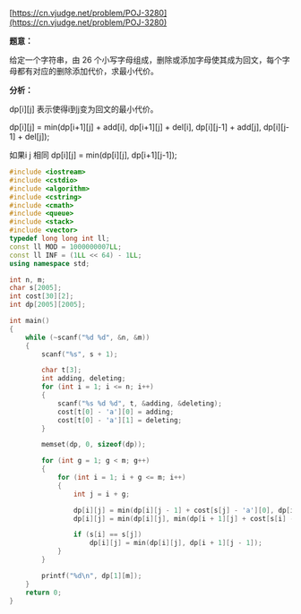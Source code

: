 [https://cn.vjudge.net/problem/POJ-3280](https://cn.vjudge.net/problem/POJ-3280)

**题意：**

给定一个字符串，由 26 个小写字母组成，删除或添加字母使其成为回文，每个字母都有对应的删除添加代价，求最小代价。

**分析：**

dp[i][j] 表示使得i到j变为回文的最小代价。 

dp[i][j] = min(dp[i+1][j] + add[i], dp[i+1][j] + del[i], dp[i][j-1] + add[j], dp[i][j-1] + del[j]);

如果i j 相同 dp[i][j] = min(dp[i][j], dp[i+1][j-1]);

```c++
#include <iostream>
#include <cstdio>
#include <algorithm>
#include <cstring>
#include <cmath>
#include <queue>
#include <stack>
#include <vector>
typedef long long int ll;
const ll MOD = 1000000007LL;
const ll INF = (1LL << 64) - 1LL;
using namespace std;

int n, m;
char s[2005];
int cost[30][2];
int dp[2005][2005];

int main()
{
	while (~scanf("%d %d", &n, &m))
	{
		scanf("%s", s + 1);

		char t[3];
		int adding, deleting;
		for (int i = 1; i <= n; i++)
		{
			scanf("%s %d %d", t, &adding, &deleting);
			cost[t[0] - 'a'][0] = adding;
			cost[t[0] - 'a'][1] = deleting;
		}

		memset(dp, 0, sizeof(dp));

		for (int g = 1; g < m; g++)
		{
			for (int i = 1; i + g <= m; i++)
			{
				int j = i + g;

				dp[i][j] = min(dp[i][j - 1] + cost[s[j] - 'a'][0], dp[i][j - 1] + cost[s[j] - 'a'][1]);
				dp[i][j] = min(dp[i][j], min(dp[i + 1][j] + cost[s[i] - 'a'][0], dp[i + 1][j] + cost[s[i] - 'a'][1]));

				if (s[i] == s[j])
					dp[i][j] = min(dp[i][j], dp[i + 1][j - 1]);
			}
		}

		printf("%d\n", dp[1][m]);
	}
	return 0;
}
```
